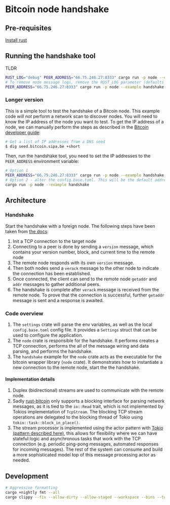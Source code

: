 # Bitcoin node handshake

## Pre-requisites

[Install rust](https://www.rust-lang.org/tools/install)

## Running the handshake tool
TLDR
```bash
RUST_LOG="debug" PEER_ADDRESS="66.75.246.27:8333" cargo run -p node --example handshake
# To remove node message logs, remove the RUST_LOG parameter (defaults to info)
PEER_ADDRESS="66.75.246.27:8333" cargo run -p node --example handshake
```

### Longer version
This is a simple tool to test the handshake of a Bitcoin node. This example code *will not* perform a network scan to discover nodes. You will need to know the IP address of the node you want to test.
To get the IP address of a node, we can manually perform the steps as described in the [Bitcoin developer guide](https://developer.bitcoin.org/devguide/p2p_network.html):

```bash
# Get a list of IP addresses from a DNS seed
$ dig seed.bitcoin.sipa.be +short
```

Then, run the handshake tool, you need to set the IP addresses to the `PEER_ADDRESS` environment variable:

```bash
# Option 1
PEER_ADDRESS="66.75.246.27:8333" cargo run -p node --example handshake
# Option 2 - alter the config.base.toml. This will be the default address, but requires a recompilation
cargo run -p node --example handshake
```

## Architecture

### Handshake
Start the handshake with a foreign node. The following steps have been taken from [the docs](https://developer.bitcoin.org/devguide/p2p_network.html#connecting-to-peers):
1. Init a TCP connection to the target node
2. Connecting to a peer is done by sending a `version` message, which contains your version number, block, and current time to the remote node
3. The remote node responds with its own `version` message.
4. Then both nodes send a `verack` message to the other node to indicate the connection has been established.
5. Once connected, the client can send to the remote node `getaddr` and `addr` messages to gather additional peers.
6. The handshake is complete after `verack` message is received from the remote node. To prove that the connection is successful, further `getaddr` message is sent and a response is awaited.

### Code overview
1. The `settings` crate will parse the env variables, as well as the local `config.base.toml` config file. It provides a `Settings` struct that can be used to configure the application.
2. The `node` crate is responsible for the handshake. It performs creates a TCP connection, performs the all of the message wiring and data parsing, and performs the handshake.
3. The `handshake` example for the `node` crate acts as the executable for the bitcoin wrapper library (`node` crate). It demonstrates how to instantiate a new connection to the remote node, start the the handshake.

#### Implementation details
1. Duplex (bidirectional) streams are used to communicate with the remote node.
2. Sadly [rust-bitcoin](https://github.com/rust-bitcoin/rust-bitcoin) only supports a blocking interface for parsing network messages, as it is tied to the `io::Read` trait, which is not implemented by Tokios implementation of `TcpStream`. The blocking TCP stream operations are delegated to the blocking thread of Tokio using `tokio::task::block_in_place()`.
3. The stream processor is implemented using the actor pattern with [Tokio (pattern described here)](https://ryhl.io/blog/actors-with-tokio/), this allows for flexibility where we can have stateful logic and asynchronous tasks that work with the TCP connection (e.g. periodic ping-pong messages, automated responses for incoming messages). The rest of the system can consume and build a more sophisticated model top of this message processing actor as needed.


## Development
```bash
# Aggressive formatting
cargo +nightly fmt --all
cargo clippy --fix --allow-dirty --allow-staged --workspace --bins --tests
```
